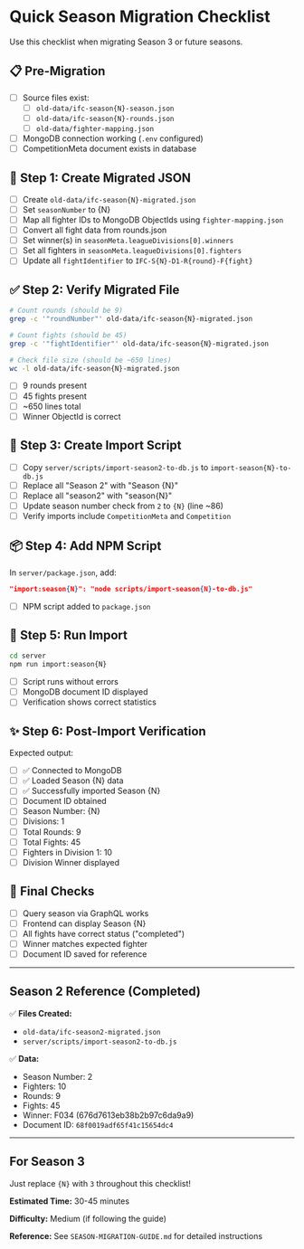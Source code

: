 # Quick Season Migration Checklist

Use this checklist when migrating Season 3 or future seasons.

## 📋 Pre-Migration

- [ ] Source files exist:
  - [ ] `old-data/ifc-season{N}-season.json`
  - [ ] `old-data/ifc-season{N}-rounds.json`
  - [ ] `old-data/fighter-mapping.json`
- [ ] MongoDB connection working (`.env` configured)
- [ ] CompetitionMeta document exists in database

## 📝 Step 1: Create Migrated JSON

- [ ] Create `old-data/ifc-season{N}-migrated.json`
- [ ] Set `seasonNumber` to {N}
- [ ] Map all fighter IDs to MongoDB ObjectIds using `fighter-mapping.json`
- [ ] Convert all fight data from rounds.json
- [ ] Set winner(s) in `seasonMeta.leagueDivisions[0].winners`
- [ ] Set all fighters in `seasonMeta.leagueDivisions[0].fighters`
- [ ] Update all `fightIdentifier` to `IFC-S{N}-D1-R{round}-F{fight}`

## ✅ Step 2: Verify Migrated File

```bash
# Count rounds (should be 9)
grep -c '"roundNumber"' old-data/ifc-season{N}-migrated.json

# Count fights (should be 45)
grep -c '"fightIdentifier"' old-data/ifc-season{N}-migrated.json

# Check file size (should be ~650 lines)
wc -l old-data/ifc-season{N}-migrated.json
```

- [ ] 9 rounds present
- [ ] 45 fights present
- [ ] ~650 lines total
- [ ] Winner ObjectId is correct

## 🔧 Step 3: Create Import Script

- [ ] Copy `server/scripts/import-season2-to-db.js` to `import-season{N}-to-db.js`
- [ ] Replace all "Season 2" with "Season {N}"
- [ ] Replace all "season2" with "season{N}"
- [ ] Update season number check from `2` to `{N}` (line ~86)
- [ ] Verify imports include `CompetitionMeta` and `Competition`

## 📦 Step 4: Add NPM Script

In `server/package.json`, add:

```json
"import:season{N}": "node scripts/import-season{N}-to-db.js"
```

- [ ] NPM script added to `package.json`

## 🚀 Step 5: Run Import

```bash
cd server
npm run import:season{N}
```

- [ ] Script runs without errors
- [ ] MongoDB document ID displayed
- [ ] Verification shows correct statistics

## ✨ Step 6: Post-Import Verification

Expected output:
- [ ] ✅ Connected to MongoDB
- [ ] ✅ Loaded Season {N} data
- [ ] ✅ Successfully imported Season {N}
- [ ] Document ID obtained
- [ ] Season Number: {N}
- [ ] Divisions: 1
- [ ] Total Rounds: 9
- [ ] Total Fights: 45
- [ ] Fighters in Division 1: 10
- [ ] Division Winner displayed

## 🎯 Final Checks

- [ ] Query season via GraphQL works
- [ ] Frontend can display Season {N}
- [ ] All fights have correct status ("completed")
- [ ] Winner matches expected fighter
- [ ] Document ID saved for reference

---

## Season 2 Reference (Completed)

✅ **Files Created:**
- `old-data/ifc-season2-migrated.json`
- `server/scripts/import-season2-to-db.js`

✅ **Data:**
- Season Number: 2
- Fighters: 10
- Rounds: 9
- Fights: 45
- Winner: F034 (676d7613eb38b2b97c6da9a9)
- Document ID: `68f0019adf65f41c15654dc4`

---

## For Season 3

Just replace `{N}` with `3` throughout this checklist!

**Estimated Time:** 30-45 minutes

**Difficulty:** Medium (if following the guide)

**Reference:** See `SEASON-MIGRATION-GUIDE.md` for detailed instructions

